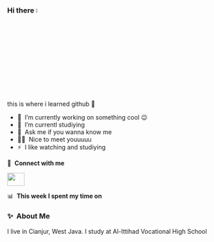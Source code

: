 ### Hi there <a href="https://www.gautamkrishnar.com/"><img src="https://media.giphy.com/media/hvRJCLFzcasrR4ia7z/giphy.gif" width="5%"></a>
this is where i learned github :rofl:

- 🔭 &nbsp;I’m currently working on something cool :wink:
- 🌱 &nbsp;I’m currentl studiying
- 💬 &nbsp;Ask me if you wanna know me
- 👨‍💻 &nbsp;Nice to meet youuuuu
- ⚡ &nbsp;I like watching and studiying
  
🔗 &nbsp;**Connect with me**
<p align="left"> 
<a href="https://instagram.com/nazwa.nazzytul" target="blank"><img align="center" src="https://raw.githubusercontent.com/rahuldkjain/github-profile-readme-generator/master/src/images/icons/Social/instagram.svg"nazwa.nazzytul" height="30" width="40" /></a>

📊 &nbsp;**This week I spent my time on**
### ✨&nbsp; About Me

I live in Cianjur, West Java. I study at Al-Ittihad Vocational High School

